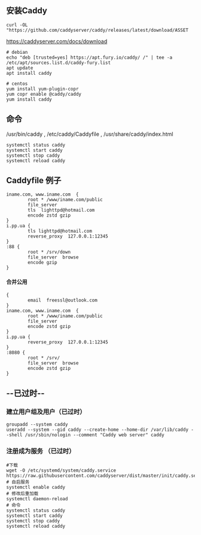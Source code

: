 ## 安装Caddy 

`curl -OL "https://github.com/caddyserver/caddy/releases/latest/download/ASSET`

https://caddyserver.com/docs/download
```
# debian
echo "deb [trusted=yes] https://apt.fury.io/caddy/ /" | tee -a /etc/apt/sources.list.d/caddy-fury.list
apt update
apt install caddy
```

```
# centos
yum install yum-plugin-copr
yum copr enable @caddy/caddy
yum install caddy
```

## 命令
/usr/bin/caddy ,  /etc/caddy/Caddyfile ,   /usr/share/caddy/index.html
```
systemctl status caddy
systemctl start caddy
systemctl stop caddy
systemctl reload caddy
```
## Caddyfile 例子
```
iname.com, www.iname.com  {
        root * /www/iname.com/public
        file_server
        tls  lighttpd@hotmail.com
        encode zstd gzip
}
i.pp.ua { 
        tls lighttpd@hotmail.com 
        reverse_proxy  127.0.0.1:12345  
}
:88 {
        root * /srv/down
        file_server  browse
        encode gzip
}
```

#### 合并公用
```
{
        email  freessl@outlook.com
}
iname.com, www.iname.com  {
        root * /www/iname.com/public
        file_server
        encode zstd gzip
}
i.pp.ua { 
        reverse_proxy  127.0.0.1:12345  
}
:8080 {
        root * /srv/
        file_server  browse
        encode zstd gzip
}
```


--已过时--
----
### 建立用户组及用户（已过时）
```
groupadd --system caddy
useradd --system --gid caddy --create-home --home-dir /var/lib/caddy --shell /usr/sbin/nologin --comment "Caddy web server" caddy
```

### 注册成为服务 （已过时）
```
#下载
wget -O /etc/systemd/system/caddy.service https://raw.githubusercontent.com/caddyserver/dist/master/init/caddy.service
# 自启服务
systemctl enable caddy
# 修改后重加载
systemctl daemon-reload
# 命令
systemctl status caddy
systemctl start caddy
systemctl stop caddy
systemctl reload caddy
```
